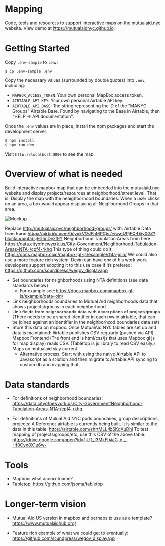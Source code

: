 # Mapping

Code, tools and resources to support interactive maps on the mutualaid.nyc website. View demo at https://mutualaidnyc.github.io.

# Getting Started

Copy `.env-sample` to `.env`:

```
$ cp .env-sample .env
```

Copy the necessary values (surrounded by double quotes) into `.env`, including:

* `MAPBOX_ACCESS_TOKEN`: Your own personal MapBox access token.
* `AIRTABLE_API_KEY`: Your own personal Airtable API key.
* `AIRTABLE_API_BASE`: The string representing the ID of the "MANYC Groups" Airtable Base. Found by navigating to the Base in Airtable, then "HELP → API documentation".

Once the `.env` values are in place, install the npm packages and start the development server:

```
$ npm install
$ npm run dev
```

Visit `http://localhost:8000` to see the map.

# Overview of what is needed
Build interactive mapbox map that can be embedded into the mutualaid.nyc website and display projects/resources at neighborhood/street level. That is: Display the map with the neaighborhood boundaries. When a user clicks on an area, a box would appear displaying all Neighborhood Groups in that area.

![Mockup](https://platformable.com/content/images/2020/03/mockup-of-map-1.png)

Replace http://mutualaid.nyc/neighborhood-groups/ with:
Airtable Data from here: https://airtable.com/tblyc5VOdFhMPGjcI/viwztUPjFG4Eiy00Z?blocks=bip0dsjEGImDy3f9Y
Neighborhood Tabulation Areas from here: https://data.cityofnewyork.us/City-Government/Neighborhood-Tabulation-Areas-NTA-/cpf4-rkhq
This type of thing could do it: https://docs.mapbox.com/mapbox-gl-js/example/data-join/
We could also use a more feature rich system. Devin can have one of his work work developers support adopting it to this use case if it’s prefered: https://github.com/soundpress/wegov_displayapp

- Set boundaries for neighborhoods using NTA definitions (see data standards below)
    - For example see: https://docs.mapbox.com/mapbox-gl-js/example/data-join/
- Link neighborhoods boundaries to Mutual Aid neighborhoods data that shows projects/groups in each neighborhood
- Link fields from neighborhoods data with descriptions of project/groups (There needs to be a shared identifier in each row in airtable, that can be joined against an identifier in the neighborhood boundaries data set)
- Store this data on mapbox. Once MutualAid NYC tables are set up and data is maintained: Airtable publishes CSV regularly (pushed via API). Mapbox Frontend (The front end is html/css/js that uses Mapbox gl js for map display) reads CSV. (Tabletop is js library to read CSV easily.) Maps on mutualaid stay current.
    - Alternative process: Start with using the native Airtable API to Javascript as a solution and then migrate to Airtable API syncing to custom db and mapping that.

# Data standards
- For definitions of neighborhood boundaries:
https://data.cityofnewyork.us/City-Government/Neighborhood-Tabulation-Areas-NTA-/cpf4-rkhq

- For definitions of Mutual Aid NYC pods boundaries, group descriptions, projects:
A Reference airtable is currently being built. It is similar to the data in this table:
https://airtable.com/shrtMLL4b6KdXuDhl
To test mapping of projects/groups/etc, use this CSV of the above table:
https://drive.google.com/open?id=1iUT_I3MkFIAiaC-dj_-Hf8Cyn8X1u6w-

# Tools
- Mapbox: what accountname?
- Tabletop: https://github.com/jsoma/tabletop

# Longer-term vision
- Mutual Aid US version in mapbox and perhaps to use as a template?
https://www.mutualaidhub.org/

- Feature rich example of what we could get to eventually:
https://github.com/soundpress/wegov_displayapp
